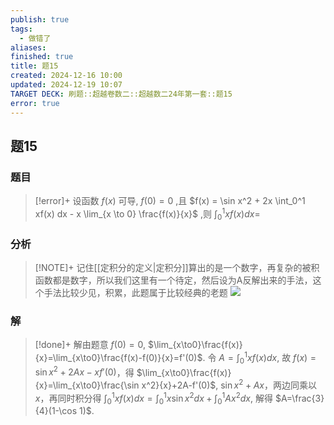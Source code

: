 ```yaml
---
publish: true
tags:
  - 做错了
aliases: 
finished: true
title: 题15
created: 2024-12-16 10:00
updated: 2024-12-19 10:07
TARGET DECK: 刷题::超越卷数二::超越数二24年第一套::题15
error: true
---
```

## 题15
### 题目
> [!error]+
> 设函数 $f(x)$ 可导, $f(0) = 0$ ,且 $f(x) = \sin x^2 + 2x \int_0^1 xf(x) dx - x \lim_{x \to 0} \frac{f(x)}{x}$ ,则 $\int_0^1 xf(x) dx =$
### 分析
> [!NOTE]+
> 记住[[定积分的定义|定积分]]算出的是一个数字，再复杂的被积函数都是数字，所以我们这里有一个待定，然后设为A反解出来的手法，这个手法比较少见，积累，此题属于比较经典的老题
> ![](https://img.hwenyi.tech/202412191806689.webp)
### 解
> [!done]+
> 解由题意
>  $f(0)=0$, $\lim_{x\to0}\frac{f(x)}{x}=\lim_{x\to0}\frac{f(x)-f(0)}{x}=f'(0)$.
> 令 $A=\int_{0}^{1}xf(x)dx$, 故 $f(x)=\sin x^2+2Ax-xf'(0)$，得
> $\lim_{x\to0}\frac{f(x)}{x}=\lim_{x\to0}\frac{\sin x^2}{x}+2A-f'(0)$,
> $\sin x^2+Ax$，两边同乘以 $x$，再同时积分得
> $\int_{0}^{1}xf(x)dx=\int_{0}^{1}x\sin x^2 dx+\int_{0}^{1}Ax^2 dx$,
> 解得 $A=\frac{3}{4}(1-\cos 1)$.